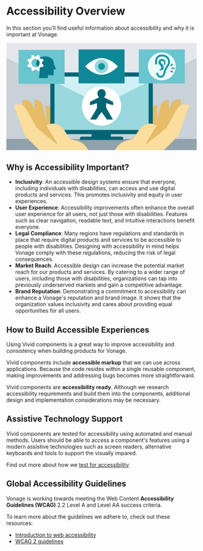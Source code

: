 # Accessibility Overview

In this section you’ll find useful information about accessibility and why it is important at Vonage.

![accessibility](/assets/images/accessibility.jpeg)

## Why is Accessibility Important?

- **Inclusivity**: An accessible design systems ensure that everyone, including individuals with disabilities, can access and use digital products and services. This promotes inclusivity and equity in user experiences.
- **User Experience**: Accessibility improvements often enhance the overall user experience for all users, not just those with disabilities. Features such as clear navigation, readable text, and intuitive interactions benefit everyone.
- **Legal Compliance**: Many regions have regulations and standards in place that require digital products and services to be accessible to people with disabilities. Designing with accessibility in mind helps Vonage comply with these regulations, reducing the risk of legal consequences.
- **Market Reach**: Accessible design can increase the potential market reach for our products and services. By catering to a wider range of users, including those with disabilities, organizations can tap into previously underserved markets and gain a competitive advantage.
- **Brand Reputation**: Demonstrating a commitment to accessibility can enhance a Vonage's reputation and brand image. It shows that the organization values inclusivity and cares about providing equal opportunities for all users.

## How to Build Accessible Experiences

Using Vivid components is a great way to improve accessibility and consistency when building products for Vonage.

Vivid components include **accessible markup** that we can use across applications. Because the code resides within a single reusable component, making improvements and addressing bugs becomes more straightforward.

Vivid components are **accessibility ready**. Although we research accessibility requirements and build them into the components, additional design and implementation considerations may be necessary.

## Assistive Technology Support

Vivid components are tested for accessibility using automated and manual methods. Users should be able to access a component's features using a modern assistive technologies such as screen readers, alternative keyboards and tools to support the visually impared.

Find out more about how we [test for accessibility](/accessibility/testing-for-accessibility/)

## Global Accessibility Guidelines

Vonage is working towards meeting the Web Content **Accessibility Guidelines (WCAG)** 2.2 Level A and Level AA success criteria.

To learn more about the guidelines we adhere to, check out these resources:

- [Introduction to web accessibility](https://www.w3.org/WAI/fundamentals/accessibility-intro/)
- [WCAG 2 guidelines](https://www.w3.org/WAI/standards-guidelines/wcag/)
